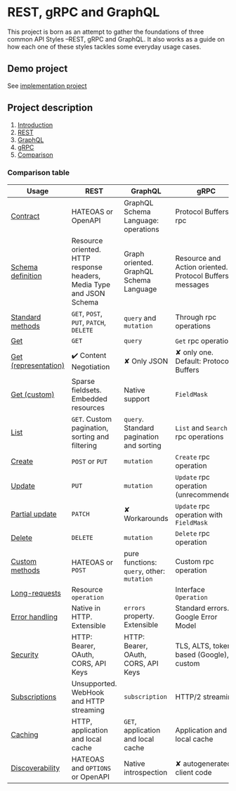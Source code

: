 # REST, gRPC and GraphQL

This project is born as an attempt to gather the foundations of three common API Styles –REST, gRPC and GraphQL. It also works as a guide on how each one of these styles tackles some everyday usage cases.

## Demo project
See [implementation project](src/)

## Project description
1. [Introduction](docs/apis_introduction.md)
2. [REST](docs/rest.md)
3. [GraphQL](docs/graphql.md)
4. [gRPC](docs/grpc.md)
5. [Comparison](docs/../docs/comparison.md)

### Comparison table

| Usage                              | REST                                                                      | GraphQL                                       | gRPC                                                          |
|------------------------------------|---------------------------------------------------------------------------|-----------------------------------------------|---------------------------------------------------------------|
| [Contract][]                       | HATEOAS or OpenAPI                                                        | GraphQL Schema Language: operations           | Protocol Buffers: rpc                                         |
| [Schema definition][]              | Resource oriented.<br />HTTP response headers, Media Type and JSON Schema | Graph oriented.<br />GraphQL Schema Language  | Resource and Action oriented.<br />Protocol Buffers: messages |
| [Standard methods][]               | `GET`, `POST`, `PUT`, `PATCH`, `DELETE`                                   | `query` and `mutation`                        | Through rpc operations                                        |
| [Get][]                            | `GET`                                                                     | `query`                                       | `Get` rpc operation                                           |
| [Get (representation)][]           | ✔️ Content Negotiation                                                     | ✘ Only JSON                                   | ✘ only one. Default: Protocol Buffers                         |
| [Get (custom)][]                   | Sparse fieldsets. Embedded resources                                      | Native support                                | `FieldMask`                                                   |
| [List][]                           | `GET`. Custom pagination, sorting and filtering                           | `query`. Standard pagination and sorting      | `List` and `Search` rpc operations                            |
| [Create][]                         | `POST` or `PUT`                                                           | `mutation`                                    | `Create` rpc operation                                        |
| [Update][]                         | `PUT`                                                                     | `mutation`                                    | `Update` rpc operation (unrecommended)                        |
| [Partial update][]                 | `PATCH`                                                                   | ✘ Workarounds                                 | `Update` rpc operation with `FieldMask`                       |
| [Delete][]                         | `DELETE`                                                                  | `mutation`                                    | `Delete` rpc operation                                        |
| [Custom methods][]                 | HATEOAS or `POST`                                                         | pure functions: `query`, other: `mutation`    | Custom rpc operation                                          |
| [Long-requests][]                  | Resource `operation`                                                      |                                               | Interface `Operation`                                         |
| [Error handling][]                 | Native in HTTP. Extensible                                                | `errors` property. Extensible                 | Standard errors. Google Error Model                           |
| [Security][]                       | HTTP: Bearer, OAuth, CORS, API Keys                                       | HTTP: Bearer, OAuth, CORS, API Keys           | TLS, ALTS, token-based (Google), custom                       |
| [Subscriptions][]                  | Unsupported. WebHook and HTTP streaming                                   | `subscription`                                | HTTP/2 streaming                                              |
| [Caching][]                        | HTTP, application and local cache                                         | `GET`, application and local cache            | Application and local cache                                   |
| [Discoverability][]                | HATEOAS and `OPTIONS` or OpenAPI                                          | Native introspection                          | ✘ autogenerated client code                                   |


[Contract]: docs/usage/contract.md
[Schema definition]: docs/usage/schema_definition.md
[Standard methods]: docs/usage/methods.md
[Get]: docs/usage/method_get.md
[Get (representation)]: docs/usage/method_get#representation.md
[Get (custom)]: docs/usage/method_get#custom-fetching.md
[List]: docs/usage/method_list.md
[Create]: docs/usage/method_create.md
[Update]: docs/usage/method_update.md
[Partial update]: docs/usage/method_update_partial.md
[Delete]: docs/usage/method_delete.md
[Custom methods]: docs/usage/method_custom.md
[Long-requests]: docs/usage/asynchronous_operation.md
[Error handling]: docs/usage/error_handling.md
[Security]: docs/usage/security.md
[Subscriptions]: docs/usage/subscriptions.md
[Caching]: docs/usage/caching.md
[Discoverability]: docs/usage/discoverability.md
